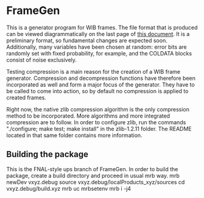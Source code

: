 # FrameGen
This is a generator program for WIB frames. The file format that is produced can be viewed diagrammatically on the last page of <a href="http://docs.dunescience.org/cgi-bin/RetrieveFile?docid=1701&filename=ProtoDUNE_to_FELIX.pdf&version=1">this document</a>. It is a preliminary format, so fundamental changes are expected soon. Additionally, many variables have been chosen at random: error bits are randomly set with fixed probability, for example, and the COLDATA blocks consist of noise exclusively.

Testing compression is a main reason for the creation of a WIB frame generator. Compression and decompression functions have therefore been incorporated as well and form a major focus of the generator. They have to be called to come into action, so by default no compression is applied to created frames.

Right now, the native zlib compression algorithm is the only compression method to be incorporated. More algorithms and more integrated compression are to follow. In order to configure zlib, run the commands "./configure; make test; make install" in the zlib-1.2.11 folder. The README located in that same folder contains more information.

## Building the package
This is the FNAL-style ups branch of FrameGen.
In order to build the package, create a build directory and proceed in usual mrb way.
mrb newDev vxyz.debug
source vxyz.debug/localProducts_xyz/sources
cd vxyz.debug/build.xyz
mrb uc
mrbsetenv
mrb i -j4
